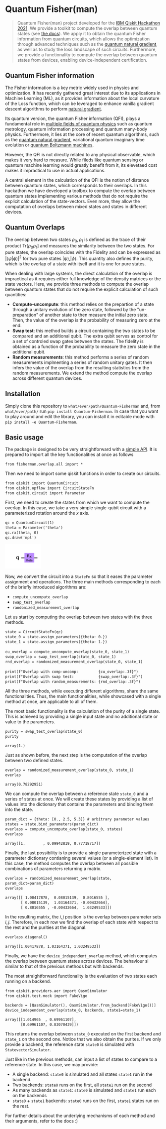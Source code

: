 # Quantum Fisher(man)
> Quantum Fisher(man) project developed for the <a href='https://qiskithackathoneurope.bemyapp.com'>IBM Qiskit Hackathon 2021</a>. We provide a toolkit to compute the overlap between quantum states (see <a href="https://borjarequena.github.io/Quantum-Fisherman/">the docs</a>). We apply it to obtain the quantum Fisher information from quantum circuits, which allows the optimization through advanced techniques such as the <a href='https://quantum-journal.org/papers/q-2020-05-25-269/pdf/'> quantum natural gradient</a>, as well as to study the loss landscape of such circuits. Furthermore, we provide a functionality to compute the overlap between quantum states from devices, enabling device-independent certification. 


## Quantum Fisher information

The Fisher information is a key metric widely used in physics and optimization. It has recently gathered great interest due to its applications in Machine Learning (ML), as it provides information about the local curvature of the Loss function, which can be leveraged to enhance vanilla gradient descent algorithms to perform [natural gradient](https://direct.mit.edu/neco/article/10/2/251/6143/Natural-Gradient-Works-Efficiently-in-Learning).

Its quantum version, the quantum Fisher information (QFI), plays a fundamental role in [multiple fields of quantum physics](https://arxiv.org/abs/2103.15191) such as quantum metrology, quantum information processing and quantum many-body physics. Furthermore, it lies at the core of recent quantum algorithms, such as the [quantum natural gradient](https://quantum-journal.org/papers/q-2020-05-25-269/pdf/), variational quantum imaginary time evolution or [quantum Boltzmann machines](https://journals.aps.org/prx/abstract/10.1103/PhysRevX.8.021050).

However, the QFI is not directly related to any physical observable, which makes it very hard to measure. While fileds like quantum sensing or quantum machine learning would greatly benefit from it, its elevetaed cost makes it impractical to use in actual applications. 

A central element in the calculation of the QFI is the notion of distance between quantum states, which corresponds to their overlaps. In this hackathon we have developed a toolbox to compute the overlap between quantum states implementing various methods that do not require the explicit calculation of the state-vectors. Even more, they allow the computation of overlaps between mixed states and states in different devices. 

## Quantum Overlaps

The overlap between two states $\rho_0, \rho_1$ is defined as the trace of their product $\text{Tr}\left[\rho_0\rho_1\right]$ and measures the similarity between the two states. For pure states, the overlap coincides with the Fidelity and can be expressed as $|\langle\psi|\phi\rangle|^2$ for two pure states $|\psi\rangle, |\phi\rangle$. This quantity also defines the purity, which is the overlap of a state with itself and it is one for pure states. 

When dealing with large systems, the direct calculation of the overlap is impractical as it requires either full knowledge of the density matrices or the state vectors. Here, we provide three methods to compute the overlap between quantum states that do not require the explicit calculation of such quantities:

- **Compute-uncompute**: this method relies on the prepartion of a state through a unitary evolution of the zero state, followed by the "un-preparation" of another state to then measure the initial zero state. Then, the value of the overlap is the probability of measuring zero at the end. 
- **Swap test**: this method builds a circuit containing the two states to be compared and an additional qubit. The extra qubit serves as control for a set of controled swap gates between the states. The fidelity is obtained as a function of the probability to measure the zero state in the additional qubit. 
- **Random measurements**: this method performs a series of random measurements implmenting a series of random unitary gates. It then infers the value of the overlap from the resulting statistics from the random measurements. We extend the method compute the overlap across different quantum devices.

## Installation

Simply clone this repository to `what/ever/path/Quantum-Fisherman` and, from `what/ever/path/` run `pip install Quantum-Fisherman`. In case that you want to play around and edit the library, you can install it in editable mode with `pip install -e Quantum-Fisherman`.

## Basic usage

The package is designed to be very straightforward with a [simple API](https://borjarequena.github.io/Quantum-Fisherman/). It is prepared to import all the key functionalities at once as follows

```
from fisherman.overlap.all import *
```

Then we need to import some qiskit functions in order to create our circuits.

```
from qiskit import QuantumCircuit
from qiskit.opflow import CircuitStateFn
from qiskit.circuit import Parameter
```

First, we need to create the states from which we want to compute the overlap. In this case, we take a very simple single-qubit circuit with a parameterized rotation around the $x$ axis. 

```
qc = QuantumCircuit(1)
theta = Parameter('theta')
qc.rx(theta, 0)
qc.draw('mpl')
```




![png](docs/images/output_8_0.png)



Now, we convert the circuit into a `StateFn` so that it eases the parameter assignment and operations. The three main methods corresponding to each of the briefly introduced algorithms are: 
- `compute_uncompute_overlap`
- `swap_test_overlap`
- `randomized_measurement_overlap`

Let us start by computing the overlap between two states with the three methods.

```
state = CircuitStateFn(qc)
state_0 = state.assign_parameters({theta: 0.})
state_1 = state.assign_parameters({theta: 1.})

cu_overlap = compute_uncompute_overlap(state_0, state_1)
swap_overlap = swap_test_overlap(state_0, state_1)
rnd_overlap = randomized_measurement_overlap(state_0, state_1)

print(f"Overlap with comp-uncomp:         {cu_overlap:.3f}")
print(f"Overlap with swap test:           {swap_overlap:.3f}") 
print(f"Overlap with random_measurements: {rnd_overlap:.3f}")
```

All the three methods, while executing different algorithms, share the same functionalities. Thus, the main functionalities, while showcased with a single method at once, are applicable to all of them.

The most basic functionality is the calculation of the purity of a single state. This is achieved by providing a single input state and no additional state or value to the parameters. 

```
purity = swap_test_overlap(state_0)
purity
```




    array(1.)



Just as shown before, the next step is the computation of the overlap between two defined states. 

```
overlap = randomized_measurement_overlap(state_0, state_1)
overlap
```




    array(0.78292951)



We can compute the overlap between a reference state `state_0` and a series of states at once. We will create these states by providing a list of values into the dictionary that contains the parameters and binding them into the state. 

```
param_dict = {theta: [0., 2.5, 5.3]} # arbitrary parameter values
states = state.bind_parameters(param_dict)
overlaps = compute_uncompute_overlap(state_0, states)
overlaps
```




    array([1.        , 0.09942819, 0.77718717])



Finally, the last possibility is to provide a single parameterized state with a parameter dictionary contianing several values (or a single-element list). In this case, the method computes the overlap between all possible combinations of parameters returning a matrix. 

```
overlaps = randomized_measurement_overlap(state, param_dict=param_dict)
overlaps
```




    array([[ 1.00417878,  0.08015139,  0.8016555 ],
           [ 0.08015139,  1.03164371, -0.00432664],
           [ 0.8016555 , -0.00432664,  1.03249533]])



In the resulting matrix, the $i,j$ position is the overlap between parameter sets $i,j$. Therefore, in each row we find the overlap of each state with respect to the rest and the purities at the diagonal.

```
overlaps.diagonal()
```




    array([1.00417878, 1.03164371, 1.03249533])



Finally, we have the `device_independent_overlap` method, which computes the overlap between quantum states across devices. The behaviour si similar to that of the previous methods but with backends. 

The most straightforward functionality is the evaluation of two states each running on a backend. 

```
from qiskit.providers.aer import QasmSimulator
from qiskit.test.mock import FakeVigo
```

```
backends = [QasmSimulator(), QasmSimulator.from_backend(FakeVigo())]
device_independent_overlap(state_0, backends, state1=state_1)
```




    array([[1.014965  , 0.69961107],
           [0.69961107, 0.83070439]])



This returns the overlap between `state_0` executed on the first backend and `state_1` on the second one. Notice that we also obtain the purites. If we only provide a backend, the reference state `state0` is simulated with `StatevectorSimulator`. 

Just like in the previous methods, can input a list of states to compare to a reference state. In this case, we may provide: 
- A single backend: `state0` is simulated and all states `state1` run in the backend.
- Two backends: `state0` runs on the first, all `state1` run on the second
- As many backends as `state1`: `state0` is simulated and `state1` run each on the backends
- `state0` + `state1` backends: `state0` runs on the first, `state1` states run on the rest. 

For further details about the underlying mechanisms of each method and their arguments, refer to the docs :) 
